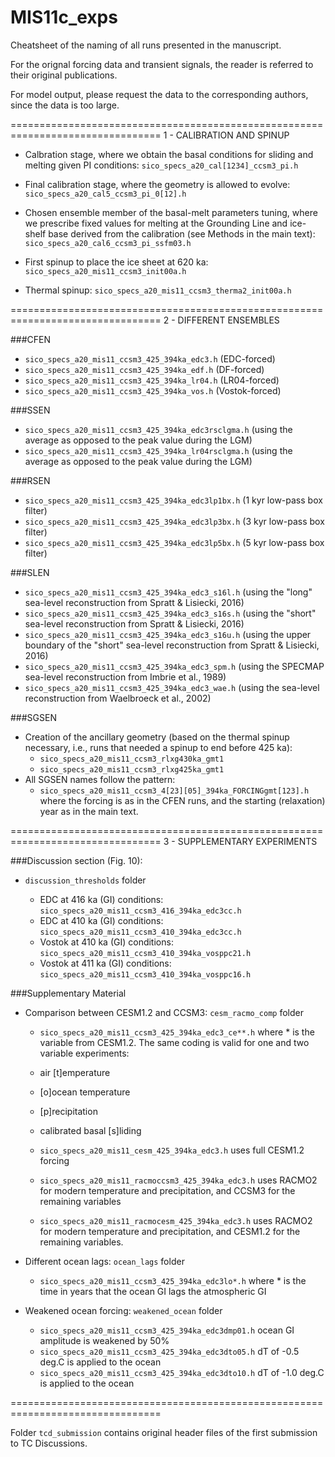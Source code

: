 # MIS11c_exps

Cheatsheet of the naming of all runs presented in the manuscript.

For the orignal forcing data and transient signals, the reader is referred to their original publications.

For model output, please request the data to the corresponding authors, since the data is too large.

================================================================================
                      1 - CALIBRATION AND SPINUP

- Calbration stage, where we obtain the basal conditions for sliding and melting given PI conditions: `sico_specs_a20_cal[1234]_ccsm3_pi.h`

- Final calibration stage, where the geometry is allowed to evolve: `sico_specs_a20_cal5_ccsm3_pi_0[12].h`

- Chosen ensemble member of the basal-melt parameters tuning, where we prescribe fixed values for melting at the Grounding Line and ice-shelf base derived from the calibration (see Methods in the main text): `sico_specs_a20_cal6_ccsm3_pi_ssfm03.h`

- First spinup to place the ice sheet at 620 ka: `sico_specs_a20_mis11_ccsm3_init00a.h`
- Thermal spinup: `sico_specs_a20_mis11_ccsm3_therma2_init00a.h`

================================================================================
                      2 - DIFFERENT ENSEMBLES

###CFEN
- `sico_specs_a20_mis11_ccsm3_425_394ka_edc3.h` (EDC-forced)
- `sico_specs_a20_mis11_ccsm3_425_394ka_edf.h` (DF-forced)
- `sico_specs_a20_mis11_ccsm3_425_394ka_lr04.h` (LR04-forced)
- `sico_specs_a20_mis11_ccsm3_425_394ka_vos.h` (Vostok-forced)

###SSEN
- `sico_specs_a20_mis11_ccsm3_425_394ka_edc3rsclgma.h` (using the average as opposed to the peak value during the LGM)
- `sico_specs_a20_mis11_ccsm3_425_394ka_lr04rsclgma.h` (using the average as opposed to the peak value during the LGM)


###RSEN
- `sico_specs_a20_mis11_ccsm3_425_394ka_edc3lp1bx.h` (1 kyr low-pass box filter)
- `sico_specs_a20_mis11_ccsm3_425_394ka_edc3lp3bx.h` (3 kyr low-pass box filter)
- `sico_specs_a20_mis11_ccsm3_425_394ka_edc3lp5bx.h` (5 kyr low-pass box filter)

###SLEN
- `sico_specs_a20_mis11_ccsm3_425_394ka_edc3_s16l.h` (using the "long" sea-level reconstruction from Spratt & Lisiecki, 2016)
- `sico_specs_a20_mis11_ccsm3_425_394ka_edc3_s16s.h` (using the "short" sea-level reconstruction from Spratt & Lisiecki, 2016)
- `sico_specs_a20_mis11_ccsm3_425_394ka_edc3_s16u.h` (using the upper boundary of the "short" sea-level reconstruction from Spratt & Lisiecki, 2016)
- `sico_specs_a20_mis11_ccsm3_425_394ka_edc3_spm.h` (using the SPECMAP sea-level reconstruction from Imbrie et al., 1989)
- `sico_specs_a20_mis11_ccsm3_425_394ka_edc3_wae.h` (using the sea-level reconstruction from Waelbroeck et al., 2002)

###SGSEN
- Creation of the ancillary geometry (based on the thermal spinup necessary, i.e., runs that needed a spinup to end before 425 ka):
	- `sico_specs_a20_mis11_ccsm3_rlxg430ka_gmt1`
	- `sico_specs_a20_mis11_ccsm3_rlxg425ka_gmt1`
- All SGSEN names follow the pattern:
	- `sico_specs_a20_mis11_ccsm3_4[23][05]_394ka_FORCINGgmt[123].h` where the forcing is as in the CFEN runs, and the starting (relaxation) year as in the main text.


================================================================================
                      3 - SUPPLEMENTARY EXPERIMENTS


###Discussion section (Fig. 10): 

- `discussion_thresholds` folder

	- EDC at 416 ka (GI) conditions: `sico_specs_a20_mis11_ccsm3_416_394ka_edc3cc.h`
	- EDC at 410 ka (GI) conditions: `sico_specs_a20_mis11_ccsm3_410_394ka_edc3cc.h`
	- Vostok at 410 ka (GI) conditions: `sico_specs_a20_mis11_ccsm3_410_394ka_vosppc21.h`
	- Vostok at 411 ka (GI) conditions: `sico_specs_a20_mis11_ccsm3_410_394ka_vosppc16.h`


###Supplementary Material

- Comparison between CESM1.2 and CCSM3: `cesm_racmo_comp` folder

	- `sico_specs_a20_mis11_ccsm3_425_394ka_edc3_ce**.h` where * is the variable from CESM1.2. The same coding is valid for one and two variable experiments:
	- air [t]emperature 
	- [o]ocean temperature 
	- [p]recipitation
	- calibrated basal [s]liding 

	- `sico_specs_a20_mis11_cesm_425_394ka_edc3.h` uses full CESM1.2 forcing
	- `sico_specs_a20_mis11_racmoccsm3_425_394ka_edc3.h` uses RACMO2 for modern temperature and precipitation, and CCSM3 for the remaining variables
	- `sico_specs_a20_mis11_racmocesm_425_394ka_edc3.h` uses RACMO2 for modern temperature and precipitation, and CESM1.2 for the remaining variables.


- Different ocean lags: `ocean_lags` folder
	- `sico_specs_a20_mis11_ccsm3_425_394ka_edc3lo*.h` where * is the time in years that the ocean GI lags the atmospheric GI

- Weakened ocean forcing: `weakened_ocean` folder
	- `sico_specs_a20_mis11_ccsm3_425_394ka_edc3dmp01.h` ocean GI amplitude is weakened by 50%
	- `sico_specs_a20_mis11_ccsm3_425_394ka_edc3dto05.h` dT of -0.5 deg.C is applied to the ocean
	- `sico_specs_a20_mis11_ccsm3_425_394ka_edc3dto10.h` dT of -1.0 deg.C is applied to the ocean

================================================================================

Folder `tcd_submission` contains original header files of the first submission to TC Discussions.
